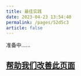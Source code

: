 ```yaml
---
title: 最佳实践
date: 2023-04-23 13:54:40
permalink: /pages/52d5c3
article: false
---
```


准备中......

## [帮助我们改善此页面](https://gitee.com/aizuda/easy-retry-docs/blob/master/docs/01.%E6%8C%87%E5%8D%97/01.%E6%8C%87%E5%8D%97/03.%E6%9C%80%E4%BD%B3%E5%AE%9E%E8%B7%B5.md)
